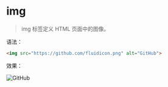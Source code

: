 # img

> img 标签定义 HTML 页面中的图像。

语法：

```html
<img src="https://github.com/fluidicon.png" alt="GitHub">
```

效果：

<img src="https://github.com/fluidicon.png" alt="GitHub">
